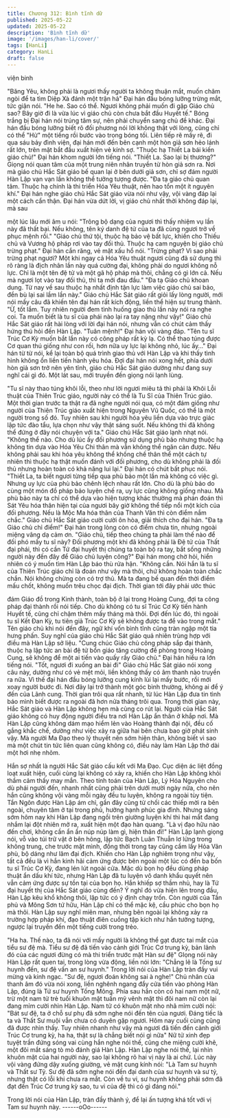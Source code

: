 ```yaml
---
title: Chương 312: Bình tĩnh dữ
published: 2025-05-22
updated: 2025-05-22
description: 'Bình tĩnh dữ'
image: '/images/han-li/cover/'
tags: [HanLi]
category: HanLi
draft: false
---
```


viện binh

"Băng Yêu, không phải là ngươi thấy người ta không thuận mắt,
muốn châm ngòi để ta tìm Diệp Xà đánh một trận hả" Đại hán đầu
bóng lưỡng trừng mắt, tức giận nói.
"He he. Sao có thể. Ngươi không phải muốn đi gặp Giáo chủ sao?
Bây giờ đi là vừa lúc vì giáo chủ còn chưa bắt đầu Huyết tế."
Bóng trắng bị Đại hán nói trúng tâm sự, nên phải chuyển sang
chủ đề khác.
Đại hán đầu bóng lưỡng biết rõ đối phương nói lời không thật với
lòng, cũng chỉ có thể "Hừ" một tiếng rồi bước vào trong bóng tối.
Liên tiếp rẽ mấy rẽ, đi qua sáu bảy đình viện, đại hán mới đến
bên cạnh một hòn giả sơn hẻo lánh rất lớn, trên mặt bắt đầu xuất
hiện vẻ kính sợ.
"Thuộc hạ Thiết La bái kiến giáo chủ!" Đại hán khom người lớn
tiếng nói.
"Thiết La. Sao lại bị thương?"
Giọng nói quan tâm của một trung niên nhân truyền từ hòn giả
sơn ra. Nơi mà giáo chủ Hắc Sát giáo bế quan lại ở bên dưới giả
sơn, chỉ sợ đám người Hàn Lập vạn vạn lần không thể tưởng
tượng được.
"Đa tạ giáo chủ quan tâm. Thuộc hạ chính là thi triển Hóa Yêu
thuật, nên hao tổn một ít nguyên khí." Đại hán nghe giáo chủ Hắc
Sát giáo vừa nói như vậy, vội vàng đáp lại một cách cẩn thận.
Đại hán vừa dứt lời, vị giáo chủ nhất thời không đáp lại, mà sau

một lúc lâu mới âm u nói:
"Trông bộ dạng của ngươi thì thấy nhiệm vụ lần này đã thất bại.
Nếu không, tên ký danh đệ tử của ta đã cùng ngươi trở về phục
mệnh rồi."
"Giáo chủ thứ tội, thuộc hạ bảo vệ bất lực, khiến cho Thiếu chủ và
Vương hộ pháp rơi vào tay đối thủ. Thuộc hạ cam nguyện bị giáo
chủ trừng phạt." Đại hán cắn răng, vẻ mặt xấu hổ nói.
"Trừng phạt? Vì sao phải trừng phạt ngươi? Một khi ngay cả Hóa
Yêu thuật ngươi cũng đã sử dụng thì rõ ràng là địch nhân lần này
quá cường đại, không phải do ngươi không nỗ lực. Chỉ là một tên
đệ tử và một gã hộ pháp mà thôi, chẳng có gì lớn cả. Nếu mà
ngươi lọt vào tay đối thủ, thì ta mới đau đầu."
"Đa tạ Giáo chủ khoan dung. Từ nay về sau thuộc hạ nhất định
tận lực làm việc giáo chủ sai bảo, đền bù lại sai lầm lần này."
Giáo chủ Hắc Sát giáo rất giỏi lấy lòng người, mới nói mấy câu đã
khiến tên đại hán rất kích động, liền thể hiện sự trung thành.
"Ừ, tốt lắm. Tuy nhiên người đem tình huống giao thủ lần này nói
ra nghe coi. Ta muốn biết là tu sĩ của phái nào lại ra tay nặng như
vậy!" Giáo chủ Hắc Sát giáo rất hài lòng với lời đại hán nói, nhưng
vẫn có chút cảm thấy hứng thú hỏi đến Hàn Lập.
"Tuân mệnh!" Đại hán vội vàng đáp.
"Tên tu sĩ Trúc Cơ Kỳ muốn bắt lần này có công pháp rất kỳ lạ. Có
thể thao túng được Cơ quan thú giống như con rối, hơn nữa uy
lực lại không nhỏ, lúc ấy…" Đại hán từ từ nói, kể lại toàn bộ quá
trình giao thủ với Hàn Lập và khi thấy tình hình không ổn liền tiến
hành yêu hóa.
Đợi đại hán nói xong hết, phía dưới hòn giả sơn trở nên yên tĩnh,
giáo chủ Hắc Sát giáo dường như đang suy nghĩ cái gì đó.
Một lát sau, mới truyền đến giọng nói lạnh lùng.

"Tu sĩ này thao túng khôi lỗi, theo như lời ngươi miêu tả thì phải là
Khôi Lỗi thuật của Thiên Trúc giáo, người này có thể là Tu Sĩ của
Thiên Trúc giáo. Một thời gian trước ta thật ra đã nghe người nói
qua, có một đám giống như người của Thiên Trúc giáo xuất hiện
trong Nguyên Vũ Quốc, có thể là một người trong số đó. Tuy
nhiên sau khi người hóa yêu liền dựa vào trực giác lập tức đào
tẩu, lựa chọn như vậy thật sáng suốt. Nếu không thì đã không thể
đứng ở đây nói chuyện với ta." Giáo chủ Hắc Sát giáo lạnh nhạt
nói.
"Không thể nào. Cho dù lúc ấy đối phương sử dụng phù bảo
nhưng thuộc hạ không tin dựa vào Hóa Yêu Chi thân mà vẫn
không thể ngăn cản được. Nếu không phải sau khi hóa yêu không
thể khống chế thân thể một cách tự nhiên thì thuộc hạ thật muốn
đánh với đối phương, cho dù không phải là đối thủ nhưng hoàn
toàn có khả năng lui lại." Đại hán có chút bất phục nói.
"Thiết La, ta biết ngươi từng tiếp qua phù bảo một lần mà không
có việc gì. Nhưng uy lực của phù bảo chênh lệch nhau rất lớn.
Cho dù là phù bảo do cùng một món đồ pháp bảo luyện chế ra, uy
lực cũng không giống nhau. Mà phù bảo này ta chỉ có thể dựa vào
hiện tượng khác thường mà phán đoán thì Sát Yêu hóa thân hiện
tại của ngươi bây giờ không thể tiếp nổi một kích của đối phương.
Nếu là Mộc Ma hóa thân của Thanh Văn thì còn điểm nắm chắc."
Giáo chủ Hắc Sát giáo cười cười ôn hòa, giải thích cho đại hán.
"Đa tạ Giáo chủ chỉ điểm!" Đại hán trong lòng còn có điểm chưa
tin, nhưng ngoài miệng vâng dạ cảm ơn.
"Giáo chủ, tiếp theo chúng ta phải làm thế nào để đối phó mấy tu
sĩ này? Đối phương một khi đã không phải là Đệ tử của Thất đại
phái, thì có cần Tứ đại huyết thị chúng ta toàn bộ ra tay, bắt sống
những người này đến đây để Giáo chủ luyện công?" Đại hán
mong chờ hỏi, hiển nhiên có ý muốn tìm Hàn Lập báo thù rửa
hận.
"Không cần. Nói hắn là tu sĩ của Thiên Trúc giáo chỉ là đoán như
vậy mà thôi, chứ không hoàn toàn chắc chắn. Nói không chừng
còn có trợ thủ. Mà ta đang bế quan đến thời điểm mấu chốt,
không muốn trêu chọc đại địch. Thời gian tới đây phải ước thúc

đám Giáo đồ trong Kinh thành, toàn bộ ở lại trong Hoàng Cung,
đợi ta công pháp đại thành rồi nói tiếp. Cho dù không có tu sĩ Trúc
Cơ Kỳ tiến hành Huyết tế, cũng chỉ chậm thêm mấy tháng mà
thôi. Đợi đến lúc đó, thì ngoài tu sĩ Kết Đan Kỳ, tu tiên giả Trúc Cơ
Kỳ sẽ không được ta để vào trong mắt." Tên giáo chủ khi nói đến
đây, ngữ khí vốn bình tĩnh cũng tràn ngập một tia hưng phấn.
Suy nghĩ của giáo chủ Hắc Sát giáo quả nhiên trùng hợp với điều
mà Hàn Lập sở liệu.
"Cung chúc Giáo chủ công pháp sắp đại thành, thuộc hạ lập tức
an bài đệ tử bổn giáo tăng cường đề phòng trong Hoàng Cung, sẽ
không để một ai tiến vào quấy rầy Giáo chủ." Đại hán hiểu ra lớn
tiếng nói.
"Tốt, ngươi đi xuống an bài đi"
Giáo chủ Hắc Sát giáo nói xong câu này, dường như có vẻ mệt
mỏi, liền không thấy có âm thanh nào truyền ra nữa. Vì thế đại
hán đầu bóng lưỡng cung kính lùi lại mấy bước, rồi mới xoay
người bước đi.
Nơi đây lại trở thành một góc bình thường, không ai để ý đến của
Lãnh cung.
Thời gian trôi qua rất nhanh, từ lúc Hàn Lập đưa tin tình báo mình
biết được ra ngoài đã hơn nửa tháng trôi qua.
Trong thời gian này, Hắc Sát giáo và Hàn Lập không hẹn mà cùng
co rút lại.
Người của Hắc Sát giáo không có huy động người điều tra nơi
Hàn Lập ẩn thân ở khắp nơi. Mà Hàn Lập cũng không dám mạo
hiểm lẻn vào Hoàng thành đại nội, đều cố gắng khắc chế, dường
như việc xảy ra giữa hai bên chưa bao giờ phát sinh vậy.
Mà người Ma Đạo theo lý thuyết nên sớm hiện thân, không biết vì
sao mà một chút tin tức liên quan cũng không có, điều này làm
Hàn Lập thở dài một hơi nhẹ nhõm.

Hắn sợ nhất là người Hắc Sát giáo cấu kết với Ma Đạo. Cục diện
ác liệt đồng loạt xuất hiện, cuối cùng lại không có xảy ra, khiến
cho Hàn Lập không khỏi thầm cảm thấy may mắn.
Theo tính toán của Hàn Lập, Lý Hóa Nguyên cho dù phái người
đến, nhanh nhất cũng phải trên dưới mười ngày nữa, cho nên
hắn cũng không vội vàng mỗi ngày đều tu luyện, không ra ngoài
tùy tiện. Tần Ngôn được Hàn Lập ám chỉ, gần đây cũng từ chối
các thiếp mời ra bên ngoài, chuyên tâm ở tại trong phủ, hưởng
hạnh phúc gia đình.
Nhưng sáng sớm hôm nay khi Hàn Lập đang ngồi trên giường
luyện khí thì hai mắt đang nhắm lại đột nhiên mở ra, xuất hiện
một đạo hàn quang.
"Là vị đạo hữu nào đến chơi, không cần ẩn ẩn núp núp làm gì,
hiện thân đi!"
Hàn Lập lạnh giọng nói, vỗ vào túi trữ vật ở bên hông, lập tức
Bạch Luân Thuẫn lơ lửng trong không trung, che trước mặt mình,
đồng thời trong tay cũng cầm lấy Hỏa Vân phù, bộ dáng như lâm
đại địch.
Khiến cho Hàn Lập nghiêm trọng như vậy, tất cả đều là vì hắn
kinh hãi cảm ứng được bên ngoài một lúc có đến ba bốn tu sĩ
Trúc Cơ Kỳ, đang lén lút ngoài cửa. Mặc dù bọn họ đều dùng
pháp thuật ẩn dấu khí tức, nhưng Hàn Lập đã tu luyện vô danh
khẩu quyết nên vẫn cảm ứng được sự tồn tại của bọn họ.
Hắn khiếp sợ thầm nhủ, hay là Tứ đại huyết thị của Hắc Sát giáo
cùng đến?
Ý nghĩ đó vừa hiện lên trong đầu, Hàn Lập kêu khổ không thôi,
lập tức có ý định chạy trốn. Còn người của Tần phủ và Mông Sơn
tứ hữu, Hàn Lập chỉ có thể mặc kệ, cầu phúc cho bọn họ mà thôi.
Hàn Lập suy nghĩ miên man, nhưng bên ngoài lại không xảy ra
trường hợp pháp khí, đạo thuật điên cuồng tập kích như hắn
tưởng tượng, ngược lại truyền đến một tiếng cười trong trẻo.

"Ha ha. Thế nào, ta đã nói với mấy người là không thể gạt được
tai mắt của tiểu sư đệ mà. Tiểu sư đệ đã tiến vào cảnh giới Trúc
Cơ trung kỳ, bản lãnh đó của các ngươi đừng có mà thi triển trước
mặt Hàn sư đệ"
GIọng nói này Hàn Lập rất quen tai, trong lòng vừa động, liền nói
lớn:
"Chẳng lẽ là Tống sư huynh đến, sư đệ vấn an sư huynh."
Trong lời nói của Hàn Lập tràn đầy vui mừng và kinh ngạc.
"Sư đệ, ngươi đoán không sai à nghe!" Chủ nhân của thanh âm
đó vừa nói xong, liền nghênh ngang đẩy cửa tiến vào phòng Hàn
Lập, đúng là Tứ sư huynh Tống Mông.
Phía sau hắn còn có hai nam một nữ, trừ một nam tử trẻ tuổi
khuôn mặt tuấn mỹ vênh mặt thì đôi nam nữ còn lại đang mỉm
cười nhìn Hàn Lập.
Nam tử có khuôn mặt nho nhã mỉm cười nói:
"Bát sư đệ, ta ở chỗ sư phụ đã sớm nghe nói đến tên của ngươi.
Đáng tiếc là ta và Thất Sư muội vẫn chưa có duyên gặp ngươi.
Hôm nay cuối cùng cũng đã được nhìn thấy. Tuy nhiên nhanh như
vậy mà ngươi đã tiến đến cảnh giới Trúc Cơ trung kỳ, ha ha, thật
sự là chẳng biết nói gì nữa"
Nữ tử xinh đẹp tuyệt trần đứng sóng vai cùng hắn nghe nói thế,
cũng che miệng cười khẽ, một đôi mắt sáng tò mò đánh giá Hàn
Lập.
Hàn Lập nghe nói thế, lại nhìn khuôn mặt của hai người này, sao
lại không rõ hai vị này là ai chứ. Lúc này vội vàng đứng dậy xuống
giường, vẻ mặt cung kính nói:
"Là Tam sư huynh và Thất sư Tỷ. Sư đệ đã sớm nghe nói đến đại
danh của sư huynh và sư tỷ, nhưng thật có lỗi khi chưa ra mắt.
Còn về tu vi, sư huynh không phải sớm đã đạt đến Trúc Cơ trung
kỳ sao, tu vi của đệ thì có gì đáng nói."

Trong lời nói của Hàn Lập, tràn đầy thành ý, để lại ấn tượng khá
tốt với vị Tam sư huynh này.
------oOo------
